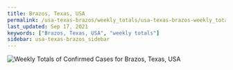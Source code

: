 ```yaml
---
title: Brazos, Texas, USA
permalink: /usa-texas-brazos/weekly_totals/usa-texas-brazos-weekly_totals.html
last_updated: Sep 17, 2021
keywords: ["Brazos, Texas, USA", "weekly totals"]
sidebar: usa-texas-brazos_sidebar
---
```


![Weekly Totals of Confirmed Cases for Brazos, Texas, USA](/covid_tracker/images/graphs/usa-texas-brazos-weekly_totals_graph.png)
